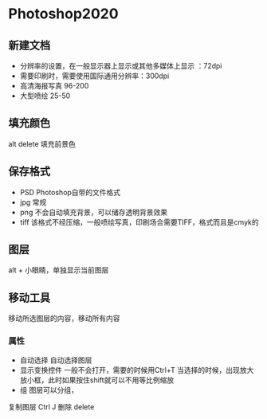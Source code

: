 # Photoshop2020

## 新建文档

- 分辨率的设置，在一般显示器上显示或其他多媒体上显示  ：72dpi
- 需要印刷时，需要使用国际通用分辨率：300dpi
- 高清海报写真  96-200
- 大型喷绘 25-50


## 填充颜色
  alt  delete  填充前景色


## 保存格式

- PSD Photoshop自带的文件格式
- jpg 常规
- png 不会自动填充背景，可以储存透明背景效果
- tiff 该格式不经压缩，一般喷绘写真，印刷场合需要TIFF，格式而且是cmyk的


## 图层

alt + 小眼睛，单独显示当前图层

## 移动工具
移动所选图层的内容，移动所有内容
     
### 属性 
- 自动选择 
    自动选择图层
- 显示变换控件  一般不会打开，需要的时候用Ctrl+T
    当选择的时候，出现放大放小框，此时如果按住shift就可以不用等比例缩放
- 组
    图层可以分组，

复制图层 Ctrl J
删除     delete